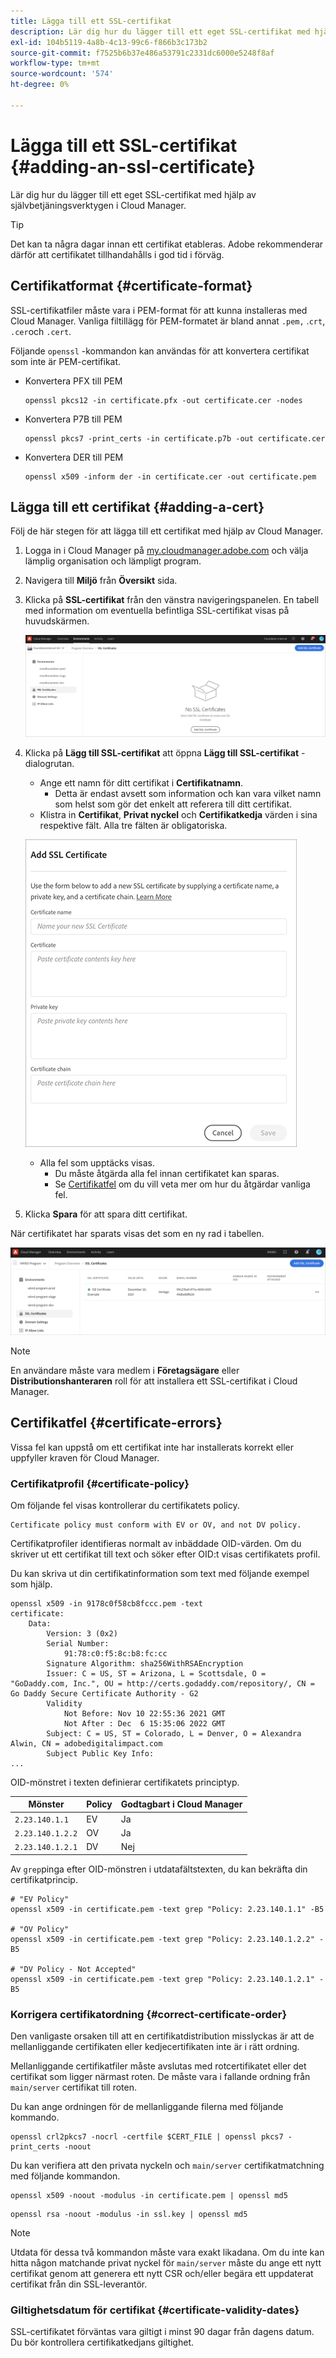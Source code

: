 ```yaml
---
title: Lägga till ett SSL-certifikat
description: Lär dig hur du lägger till ett eget SSL-certifikat med hjälp av självbetjäningsverktygen i Cloud Manager.
exl-id: 104b5119-4a8b-4c13-99c6-f866b3c173b2
source-git-commit: f7525b6b37e486a53791c2331dc6000e5248f8af
workflow-type: tm+mt
source-wordcount: '574'
ht-degree: 0%

---
```


# Lägga till ett SSL-certifikat {#adding-an-ssl-certificate}

Lär dig hur du lägger till ett eget SSL-certifikat med hjälp av självbetjäningsverktygen i Cloud Manager.

>[!TIP]
>
>Det kan ta några dagar innan ett certifikat etableras. Adobe rekommenderar därför att certifikatet tillhandahålls i god tid i förväg.

## Certifikatformat {#certificate-format}

SSL-certifikatfiler måste vara i PEM-format för att kunna installeras med Cloud Manager. Vanliga filtillägg för PEM-formatet är bland annat `.pem,` .`crt`, `.cer`och `.cert`.

Följande `openssl` -kommandon kan användas för att konvertera certifikat som inte är PEM-certifikat.

* Konvertera PFX till PEM

  ```shell
  openssl pkcs12 -in certificate.pfx -out certificate.cer -nodes
  ```

* Konvertera P7B till PEM

  ```shell
  openssl pkcs7 -print_certs -in certificate.p7b -out certificate.cer
  ```

* Konvertera DER till PEM

  ```shell
  openssl x509 -inform der -in certificate.cer -out certificate.pem
  ```

## Lägga till ett certifikat {#adding-a-cert}

Följ de här stegen för att lägga till ett certifikat med hjälp av Cloud Manager.

1. Logga in i Cloud Manager på [my.cloudmanager.adobe.com](https://my.cloudmanager.adobe.com/) och välja lämplig organisation och lämpligt program.

1. Navigera till **Miljö** från **Översikt** sida.

1. Klicka på **SSL-certifikat** från den vänstra navigeringspanelen. En tabell med information om eventuella befintliga SSL-certifikat visas på huvudskärmen.

   ![Lägga till ett SSL-certifikat](/help/implementing/cloud-manager/assets/ssl/ssl-cert-1.png)

1. Klicka på **Lägg till SSL-certifikat** att öppna **Lägg till SSL-certifikat** -dialogrutan.

   * Ange ett namn för ditt certifikat i **Certifikatnamn**.
      * Detta är endast avsett som information och kan vara vilket namn som helst som gör det enkelt att referera till ditt certifikat.
   * Klistra in **Certifikat**, **Privat nyckel** och **Certifikatkedja** värden i sina respektive fält. Alla tre fälten är obligatoriska.

   ![Dialogrutan Lägg till SSL-certifikat](/help/implementing/cloud-manager/assets/ssl/ssl-cert-02.png)

   * Alla fel som upptäcks visas.
      * Du måste åtgärda alla fel innan certifikatet kan sparas.
      * Se [Certifikatfel](#certificate-errors) om du vill veta mer om hur du åtgärdar vanliga fel.

1. Klicka **Spara** för att spara ditt certifikat.

När certifikatet har sparats visas det som en ny rad i tabellen.

![Sparat SSL-certifikat](/help/implementing/cloud-manager/assets/ssl/ssl-cert-3.png)

>[!NOTE]
>
>En användare måste vara medlem i **Företagsägare** eller **Distributionshanteraren** roll för att installera ett SSL-certifikat i Cloud Manager.

## Certifikatfel {#certificate-errors}

Vissa fel kan uppstå om ett certifikat inte har installerats korrekt eller uppfyller kraven för Cloud Manager.

### Certifikatprofil {#certificate-policy}

Om följande fel visas kontrollerar du certifikatets policy.

```text
Certificate policy must conform with EV or OV, and not DV policy.
```

Certifikatprofiler identifieras normalt av inbäddade OID-värden. Om du skriver ut ett certifikat till text och söker efter OID:t visas certifikatets profil.

Du kan skriva ut din certifikatinformation som text med följande exempel som hjälp.

```text
openssl x509 -in 9178c0f58cb8fccc.pem -text
certificate:
    Data:
        Version: 3 (0x2)
        Serial Number:
            91:78:c0:f5:8c:b8:fc:cc
        Signature Algorithm: sha256WithRSAEncryption
        Issuer: C = US, ST = Arizona, L = Scottsdale, O = "GoDaddy.com, Inc.", OU = http://certs.godaddy.com/repository/, CN = Go Daddy Secure Certificate Authority - G2
        Validity
            Not Before: Nov 10 22:55:36 2021 GMT
            Not After : Dec  6 15:35:06 2022 GMT
        Subject: C = US, ST = Colorado, L = Denver, O = Alexandra Alwin, CN = adobedigitalimpact.com
        Subject Public Key Info:
...
```

OID-mönstret i texten definierar certifikatets principtyp.

| Mönster | Policy | Godtagbart i Cloud Manager |
|---|---|---|
| `2.23.140.1.1` | EV | Ja |
| `2.23.140.1.2.2` | OV | Ja |
| `2.23.140.1.2.1` | DV | Nej |

Av `grep`pinga efter OID-mönstren i utdatafältstexten, du kan bekräfta din certifikatprincip.

```shell
# "EV Policy"
openssl x509 -in certificate.pem -text grep "Policy: 2.23.140.1.1" -B5

# "OV Policy"
openssl x509 -in certificate.pem -text grep "Policy: 2.23.140.1.2.2" -B5

# "DV Policy - Not Accepted"
openssl x509 -in certificate.pem -text grep "Policy: 2.23.140.1.2.1" -B5
```

### Korrigera certifikatordning {#correct-certificate-order}

Den vanligaste orsaken till att en certifikatdistribution misslyckas är att de mellanliggande certifikaten eller kedjecertifikaten inte är i rätt ordning.

Mellanliggande certifikatfiler måste avslutas med rotcertifikatet eller det certifikat som ligger närmast roten. De måste vara i fallande ordning från `main/server` certifikat till roten.

Du kan ange ordningen för de mellanliggande filerna med följande kommando.

```shell
openssl crl2pkcs7 -nocrl -certfile $CERT_FILE | openssl pkcs7 -print_certs -noout
```

Du kan verifiera att den privata nyckeln och `main/server` certifikatmatchning med följande kommandon.

```shell
openssl x509 -noout -modulus -in certificate.pem | openssl md5
```

```shell
openssl rsa -noout -modulus -in ssl.key | openssl md5
```

>[!NOTE]
>
>Utdata för dessa två kommandon måste vara exakt likadana. Om du inte kan hitta någon matchande privat nyckel för `main/server` måste du ange ett nytt certifikat genom att generera ett nytt CSR och/eller begära ett uppdaterat certifikat från din SSL-leverantör.

### Giltighetsdatum för certifikat {#certificate-validity-dates}

SSL-certifikatet förväntas vara giltigt i minst 90 dagar från dagens datum. Du bör kontrollera certifikatkedjans giltighet.
